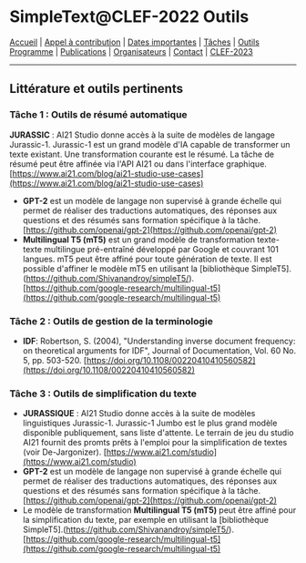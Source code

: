 # SimpleText@CLEF-2022 Outils

[Accueil](./) | [Appel à contribution](./CFP) | [Dates importantes](./dates) | [Tâches](./tasks)  | [Outils](./tools)  
[Programme](./program) | [Publications](./publications) | [Organisateurs](./organisers) | [Contact](./contact) | [CLEF-2023](https://simpletext-project.com/2023/clef)

---

## Littérature et outils pertinents
### Tâche 1 : Outils de résumé automatique
**JURASSIC** : AI21 Studio donne accès à la suite de modèles de langage Jurassic-1. Jurassic-1 est un grand modèle d'IA capable de transformer un texte existant. Une transformation courante est le résumé. La tâche de résumé peut être affinée via l'API AI21 ou dans l'interface graphique. [https://www.ai21.com/blog/ai21-studio-use-cases](https://www.ai21.com/blog/ai21-studio-use-cases)
* **GPT-2** est un modèle de langage non supervisé à grande échelle qui permet de réaliser des traductions automatiques, des réponses aux questions et des résumés sans formation spécifique à la tâche. [https://github.com/openai/gpt-2](https://github.com/openai/gpt-2)
* **Multilingual T5 (mT5)** est un grand modèle de transformation texte-texte multilingue pré-entraîné développé par Google et couvrant 101 langues. mT5 peut être affiné pour toute génération de texte. Il est possible d'affiner le modèle mT5 en utilisant la [bibliothèque SimpleT5].(https://github.com/Shivanandroy/simpleT5/). [https://github.com/google-research/multilingual-t5](https://github.com/google-research/multilingual-t5)

### Tâche 2 : Outils de gestion de la terminologie
* **IDF**: Robertson, S. (2004), "Understanding inverse document frequency: on theoretical arguments for IDF", Journal of Documentation, Vol. 60 No. 5, pp. 503-520. [https://doi.org/10.1108/00220410410560582](https://doi.org/10.1108/00220410410560582)

### Tâche 3 : Outils de simplification du texte
* **JURASSIQUE** : AI21 Studio donne accès à la suite de modèles linguistiques Jurassic-1. Jurassic-1 Jumbo est le plus grand modèle disponible publiquement, sans liste d'attente. Le terrain de jeu du studio AI21 fournit des promts prêts à l'emploi pour la simplification de textes (voir De-Jargonizer). [https://www.ai21.com/studio](https://www.ai21.com/studio)
* **GPT-2** est un modèle de langage non supervisé à grande échelle qui permet de réaliser des traductions automatiques, des réponses aux questions et des résumés sans formation spécifique à la tâche. [https://github.com/openai/gpt-2](https://github.com/openai/gpt-2)
* Le modèle de transformation **Multilingual T5 (mT5)** peut être affiné pour la simplification du texte, par exemple en utilisant la [bibliothèque SimpleT5].(https://github.com/Shivanandroy/simpleT5/). [https://github.com/google-research/multilingual-t5](https://github.com/google-research/multilingual-t5)
